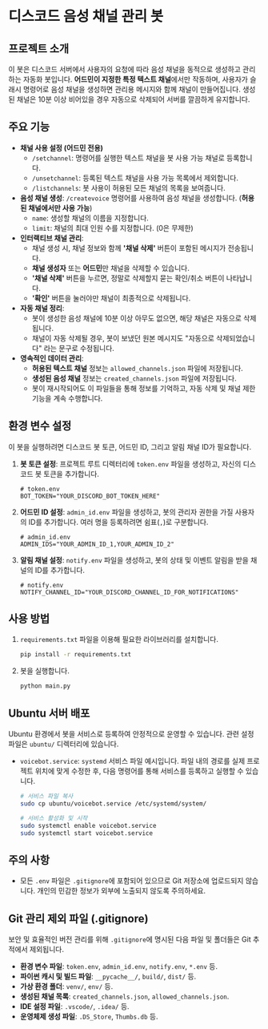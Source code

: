 # 디스코드 음성 채널 관리 봇

## 프로젝트 소개
이 봇은 디스코드 서버에서 사용자의 요청에 따라 음성 채널을 동적으로 생성하고 관리하는 자동화 봇입니다. **어드민이 지정한 특정 텍스트 채널**에서만 작동하며, 사용자가 슬래시 명령어로 음성 채널을 생성하면 관리용 메시지와 함께 채널이 만들어집니다. 생성된 채널은 10분 이상 비어있을 경우 자동으로 삭제되어 서버를 깔끔하게 유지합니다.

## 주요 기능
- **채널 사용 설정 (어드민 전용)**
  - `/setchannel`: 명령어를 실행한 텍스트 채널을 봇 사용 가능 채널로 등록합니다.
  - `/unsetchannel`: 등록된 텍스트 채널을 사용 가능 목록에서 제외합니다.
  - `/listchannels`: 봇 사용이 허용된 모든 채널의 목록을 보여줍니다.
- **음성 채널 생성**: `/createvoice` 명령어를 사용하여 음성 채널을 생성합니다. (**허용된 채널에서만 사용 가능**)
  - `name`: 생성할 채널의 이름을 지정합니다.
  - `limit`: 채널의 최대 인원 수를 지정합니다. (0은 무제한)
- **인터랙티브 채널 관리**:
  - 채널 생성 시, 채널 정보와 함께 **'채널 삭제'** 버튼이 포함된 메시지가 전송됩니다.
  - **채널 생성자** 또는 **어드민**만 채널을 삭제할 수 있습니다.
  - **'채널 삭제'** 버튼을 누르면, 정말로 삭제할지 묻는 확인/취소 버튼이 나타납니다.
  - **'확인'** 버튼을 눌러야만 채널이 최종적으로 삭제됩니다.
- **자동 채널 정리**:
  - 봇이 생성한 음성 채널에 10분 이상 아무도 없으면, 해당 채널은 자동으로 삭제됩니다.
  - 채널이 자동 삭제될 경우, 봇이 보냈던 원본 메시지도 "자동으로 삭제되었습니다" 라는 문구로 수정됩니다.
- **영속적인 데이터 관리**:
  - **허용된 텍스트 채널** 정보는 `allowed_channels.json` 파일에 저장됩니다.
  - **생성된 음성 채널** 정보는 `created_channels.json` 파일에 저장됩니다.
  - 봇이 재시작되어도 이 파일들을 통해 정보를 기억하고, 자동 삭제 및 채널 제한 기능을 계속 수행합니다.

## 환경 변수 설정
이 봇을 실행하려면 디스코드 봇 토큰, 어드민 ID, 그리고 알림 채널 ID가 필요합니다.

1.  **봇 토큰 설정**: 프로젝트 루트 디렉터리에 `token.env` 파일을 생성하고, 자신의 디스코드 봇 토큰을 추가합니다.
    ```env
    # token.env
    BOT_TOKEN="YOUR_DISCORD_BOT_TOKEN_HERE"
    ```
2.  **어드민 ID 설정**: `admin_id.env` 파일을 생성하고, 봇의 관리자 권한을 가질 사용자의 ID를 추가합니다. 여러 명을 등록하려면 쉼표(`,`)로 구분합니다.
    ```env
    # admin_id.env
    ADMIN_IDS="YOUR_ADMIN_ID_1,YOUR_ADMIN_ID_2"
    ```
3.  **알림 채널 설정**: `notify.env` 파일을 생성하고, 봇의 상태 및 이벤트 알림을 받을 채널의 ID를 추가합니다.
    ```env
    # notify.env
    NOTIFY_CHANNEL_ID="YOUR_DISCORD_CHANNEL_ID_FOR_NOTIFICATIONS"
    ```

## 사용 방법
1.  `requirements.txt` 파일을 이용해 필요한 라이브러리를 설치합니다.
    ```bash
    pip install -r requirements.txt
    ```
2.  봇을 실행합니다.
    ```bash
    python main.py
    ```

## Ubuntu 서버 배포
Ubuntu 환경에서 봇을 서비스로 등록하여 안정적으로 운영할 수 있습니다. 관련 설정 파일은 `ubuntu/` 디렉터리에 있습니다.

-   `voicebot.service`: `systemd` 서비스 파일 예시입니다. 파일 내의 경로를 실제 프로젝트 위치에 맞게 수정한 후, 다음 명령어를 통해 서비스를 등록하고 실행할 수 있습니다.

    ```bash
    # 서비스 파일 복사
    sudo cp ubuntu/voicebot.service /etc/systemd/system/

    # 서비스 활성화 및 시작
    sudo systemctl enable voicebot.service
    sudo systemctl start voicebot.service
    ```

## 주의 사항
- 모든 `.env` 파일은 `.gitignore`에 포함되어 있으므로 Git 저장소에 업로드되지 않습니다. 개인의 민감한 정보가 외부에 노출되지 않도록 주의하세요.

## Git 관리 제외 파일 (.gitignore)
보안 및 효율적인 버전 관리를 위해 `.gitignore`에 명시된 다음 파일 및 폴더들은 Git 추적에서 제외됩니다.

- **환경 변수 파일**: `token.env`, `admin_id.env`, `notify.env`, `*.env` 등.
- **파이썬 캐시 및 빌드 파일**: `__pycache__/`, `build/`, `dist/` 등.
- **가상 환경 폴더**: `venv/`, `env/` 등.
- **생성된 채널 목록**: `created_channels.json`, `allowed_channels.json`.
- **IDE 설정 파일**: `.vscode/`, `.idea/` 등.
- **운영체제 생성 파일**: `.DS_Store`, `Thumbs.db` 등.